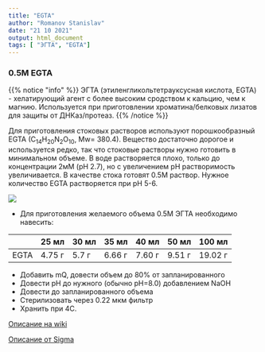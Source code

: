 ```yaml
---
title: "EGTA"
author: "Romanov Stanislav"
date: "21 10 2021"
output: html_document
tags: [ "ЭГТА", "EGTA"]
---
```


### 0.5М EGTA

{{% notice "info" %}}
ЭГТА (этиленгликольтетрауксусная кислота, EGTA) - хелатирующий агент с более высоким сродством к кальцию, чем к магнию. Используется при приготовлении хроматина/белковых лизатов для защиты от ДНКаз/протеаз.
{{% /notice %}}

Для приготовления стоковых растворов используют порошкообразный EGTA (C<sub>14</sub>H<sub>20</sub>N<sub>2</sub>O<sub>10</sub>, Mw= 380.4). Вещество достаточно дорогое и используется редко, так что стоковые растворы нужно готовить в минимальном объеме. В воде растворяется плохо, только до концентрации 2мМ (pH 2.7), но с увеличением pH растворимость увеличивается. В качестве стока готовят 0.5М раствор. Нужное количество EGTA растворяется при pH 5-6.

![](https://upload.wikimedia.org/wikipedia/commons/thumb/6/67/EGTA.svg/1920px-EGTA.svg.png?classes=shadow&width=10pc)

-   Для приготовления желаемого объема 0.5М ЭГТА необходимо навесить:

|      | 25 мл  | 30 мл | 35 мл  | 40 мл  | 50 мл  | 100 мл  |
|------|--------|-------|--------|--------|--------|---------|
| EGTA | 4.75 г | 5.7 г | 6.66 г | 7.60 г | 9.51 г | 19.02 г |

-   Добавить mQ, довести объем до 80% от запланированного
-   Довести pH до нужного (обычно pH=8.0) добавлением NaOH
-   Довести до запланированного объема
-   Стерилизовать через 0.22 мкм фильтр
-   Хранить при 4С.

[Описание на wiki](https://en.wikipedia.org/wiki/EGTA_(chemical))

[Описание от Sigma](https://www.sigmaaldrich.com/deepweb/assets/sigmaaldrich/product/documents/630/786/e3889pis.pdf)
